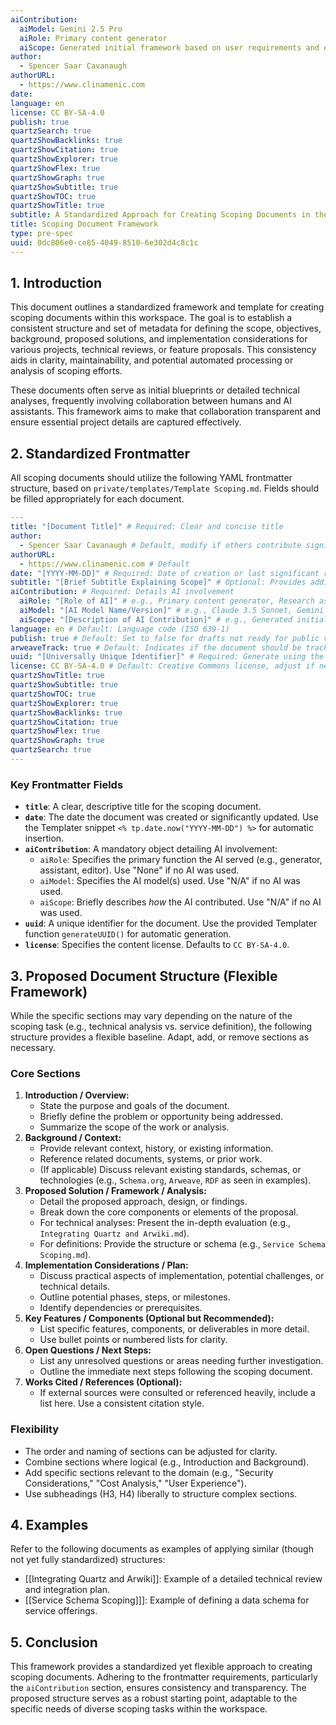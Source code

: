 ```yaml
---
aiContribution:
  aiModel: Gemini 2.5 Pro
  aiRole: Primary content generator
  aiScope: Generated initial framework based on user requirements and examples
author:
  - Spencer Saar Cavanaugh
authorURL:
  - https://www.clinamenic.com
date:
language: en
license: CC BY-SA-4.0
publish: true
quartzSearch: true
quartzShowBacklinks: true
quartzShowCitation: true
quartzShowExplorer: true
quartzShowFlex: true
quartzShowGraph: true
quartzShowSubtitle: true
quartzShowTOC: true
quartzShowTitle: true
subtitle: A Standardized Approach for Creating Scoping Documents in the Workspace
title: Scoping Document Framework
type: pre-spec
uuid: 0dc806e0-ce85-4049-8510-6e302d4c8c1c
---
```


## 1. Introduction

This document outlines a standardized framework and template for creating scoping documents within this workspace. The goal is to establish a consistent structure and set of metadata for defining the scope, objectives, background, proposed solutions, and implementation considerations for various projects, technical reviews, or feature proposals. This consistency aids in clarity, maintainability, and potential automated processing or analysis of scoping efforts.

These documents often serve as initial blueprints or detailed technical analyses, frequently involving collaboration between humans and AI assistants. This framework aims to make that collaboration transparent and ensure essential project details are captured effectively.

## 2. Standardized Frontmatter

All scoping documents should utilize the following YAML frontmatter structure, based on `private/templates/Template Scoping.md`. Fields should be filled appropriately for each document.

```yaml
---
title: "[Document Title]" # Required: Clear and concise title
author:
  - Spencer Saar Cavanaugh # Default, modify if others contribute significantly
authorURL:
  - https://www.clinamenic.com # Default
date: "[YYYY-MM-DD]" # Required: Date of creation or last significant revision
subtitle: "[Brief Subtitle Explaining Scope]" # Optional: Provides additional context
aiContribution: # Required: Details AI involvement
  aiRole: "[Role of AI]" # e.g., Primary content generator, Research assistant, Editor, None
  aiModel: "[AI Model Name/Version]" # e.g., Claude 3.5 Sonnet, Gemini 2.5 Pro, N/A
  aiScope: "[Description of AI Contribution]" # e.g., Generated initial draft from outline, Analyzed provided data, Refined language, N/A
language: en # Default: Language code (ISO 639-1)
publish: true # Default: Set to false for drafts not ready for public view (if applicable)
arweaveTrack: true # Default: Indicates if the document should be tracked for Arweave integration
uuid: "[Universally Unique Identifier]" # Required: Generate using the Templater function
license: CC BY-SA-4.0 # Default: Creative Commons license, adjust if needed
quartzShowTitle: true
quartzShowSubtitle: true
quartzShowTOC: true
quartzShowExplorer: true
quartzShowBacklinks: true
quartzShowCitation: true
quartzShowFlex: true
quartzShowGraph: true
quartzSearch: true
---
```

### Key Frontmatter Fields

- **`title`**: A clear, descriptive title for the scoping document.
- **`date`**: The date the document was created or significantly updated. Use the Templater snippet `<% tp.date.now("YYYY-MM-DD") %>` for automatic insertion.
- **`aiContribution`**: A mandatory object detailing AI involvement:
  - `aiRole`: Specifies the primary function the AI served (e.g., generator, assistant, editor). Use "None" if no AI was used.
  - `aiModel`: Specifies the AI model(s) used. Use "N/A" if no AI was used.
  - `aiScope`: Briefly describes _how_ the AI contributed. Use "N/A" if no AI was used.
- **`uuid`**: A unique identifier for the document. Use the provided Templater function `generateUUID()` for automatic generation.
- **`license`**: Specifies the content license. Defaults to `CC BY-SA-4.0`.

## 3. Proposed Document Structure (Flexible Framework)

While the specific sections may vary depending on the nature of the scoping task (e.g., technical analysis vs. service definition), the following structure provides a flexible baseline. Adapt, add, or remove sections as necessary.

### Core Sections

1.  **Introduction / Overview:**
    - State the purpose and goals of the document.
    - Briefly define the problem or opportunity being addressed.
    - Summarize the scope of the work or analysis.
2.  **Background / Context:**
    - Provide relevant context, history, or existing information.
    - Reference related documents, systems, or prior work.
    - (If applicable) Discuss relevant existing standards, schemas, or technologies (e.g., `Schema.org`, `Arweave`, `RDF` as seen in examples).
3.  **Proposed Solution / Framework / Analysis:**
    - Detail the proposed approach, design, or findings.
    - Break down the core components or elements of the proposal.
    - For technical analyses: Present the in-depth evaluation (e.g., `Integrating Quartz and Arwiki.md`).
    - For definitions: Provide the structure or schema (e.g., `Service Schema Scoping.md`).
4.  **Implementation Considerations / Plan:**
    - Discuss practical aspects of implementation, potential challenges, or technical details.
    - Outline potential phases, steps, or milestones.
    - Identify dependencies or prerequisites.
5.  **Key Features / Components (Optional but Recommended):**
    - List specific features, components, or deliverables in more detail.
    - Use bullet points or numbered lists for clarity.
6.  **Open Questions / Next Steps:**
    - List any unresolved questions or areas needing further investigation.
    - Outline the immediate next steps following the scoping document.
7.  **Works Cited / References (Optional):**
    - If external sources were consulted or referenced heavily, include a list here. Use a consistent citation style.

### Flexibility

- The order and naming of sections can be adjusted for clarity.
- Combine sections where logical (e.g., Introduction and Background).
- Add specific sections relevant to the domain (e.g., "Security Considerations," "Cost Analysis," "User Experience").
- Use subheadings (H3, H4) liberally to structure complex sections.

## 4. Examples

Refer to the following documents as examples of applying similar (though not yet fully standardized) structures:

- [[Integrating Quartz and Arwiki]]: Example of a detailed technical review and integration plan.
- [[Service Schema Scoping]]]: Example of defining a data schema for service offerings.

## 5. Conclusion

This framework provides a standardized yet flexible approach to creating scoping documents. Adhering to the frontmatter requirements, particularly the `aiContribution` section, ensures consistency and transparency. The proposed structure serves as a robust starting point, adaptable to the specific needs of diverse scoping tasks within the workspace.

